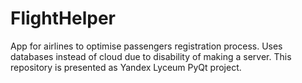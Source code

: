 # FlightHelper
App for airlines to optimise passengers registration process. Uses databases instead of cloud due to disability of making a server. This repository is presented as Yandex Lyceum PyQt project.
